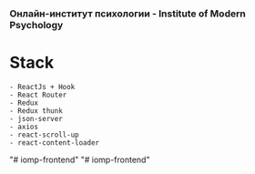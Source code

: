 ### Онлайн-институт психологии - Institute of Modern Psychology

# Stack
```
- ReactJs + Hook
- React Router
- Redux
- Redux thunk
- json-server
- axios
- react-scroll-up
- react-content-loader
```
"# iomp-frontend" 
"# iomp-frontend" 
